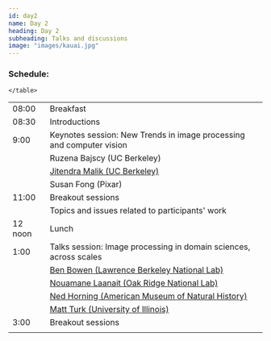 ```yaml
---
id: day2
name: Day 2
heading: Day 2
subheading: Talks and discussions
image: "images/kauai.jpg"
---
```



<h3>Schedule:</h3>
<div class="row">
  <div class="col-md-6">
    <table class="table table-striped">
      <tr> <td>08:00</td> <td>Breakfast</td></tr>
      <tr> <td>08:30</td> <td>Introductions</td></tr>
      <tr> <td>9:00</td> <td>Keynotes session: New Trends in image processing and computer vision</td> </tr>
      <tr> <td></td> <td>Ruzena Bajscy (UC Berkeley)</td> </tr>
      <tr> <td></td> <td><a href="http://www.cs.berkeley.edu/~malik/">Jitendra Malik (UC Berkeley)</a></td> </tr>
      <tr> <td></td> <td>Susan Fong (Pixar)</td> </tr>
      <tr> <td>11:00</td> <td>Breakout sessions</td></tr>
      <tr> <td></td> <td>Topics and issues related to participants' work</td> </tr>
      <tr> <td>12 noon</td> <td>Lunch</td> </tr>
      <tr> <td>1:00 </td> <td>Talks session: Image processing in domain sciences, across scales</td> </tr>
      <tr> <td></td> <td><a href="https://openmsi.nersc.gov/openmsi/client/about.html">Ben Bowen (Lawrence Berkeley National Lab)</a></td> </tr>
      <tr> <td></td> <td><a href="http://cnms.ornl.gov/contact_us/LAANAIT_Nouamane.pdf">Nouamane Laanait (Oak Ridge National Lab)</a></td> </tr>
      <tr> <td></td> <td><a href="http://www.amnh.org/our-research/staff-directory/ned-horning">Ned Horning (American Museum of Natural History)</a></td> </tr>
      <tr> <td></td> <td><a href="http://www.astro.illinois.edu/people/mjturk">Matt Turk (University of Illinois)</a></td> </tr>
      <tr><td>3:00</td> <td>Breakout sessions</td></tr>
      <t> <td></td> <td></td></tr>

    </table>
  </div>
<!--

3 - 4 : breakout

4 - 4:30 - afternoon break (with beer?)

4:30 -  5:30 : lightning talks (with drinks?)

6 - ??? evening event (dinner and stuff)
-->
